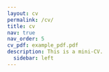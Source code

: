 ```yaml
---
layout: cv
permalink: /cv/
title: cv
nav: true
nav_order: 5
cv_pdf: example_pdf.pdf
description: This is a mini-CV.
  sidebar: left
---
```

